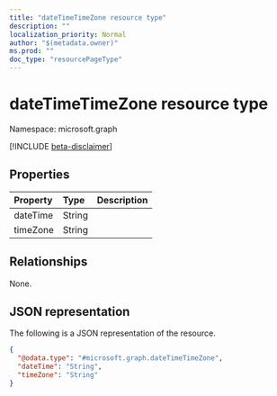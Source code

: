 ```yaml
---
title: "dateTimeTimeZone resource type"
description: ""
localization_priority: Normal
author: "$(metadata.owner)"
ms.prod: ""
doc_type: "resourcePageType"
---
```


# dateTimeTimeZone resource type

Namespace: microsoft.graph

[!INCLUDE [beta-disclaimer](../../includes/beta-disclaimer.md)]

## Properties

| Property | Type   | Description |
| :------- | :----- | :---------- |
| dateTime | String |             |
| timeZone | String |             |

## Relationships

None.

## JSON representation

The following is a JSON representation of the resource.

<!-- {
  "blockType": "resource",
  "@odata.type": "microsoft.graph.dateTimeTimeZone",
}
-->

```json
{
  "@odata.type": "#microsoft.graph.dateTimeTimeZone",
  "dateTime": "String",
  "timeZone": "String"
}
```
